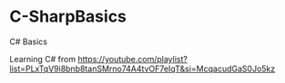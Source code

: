 # C-SharpBasics
C# Basics

Learning C# from https://youtube.com/playlist?list=PLxTqV9i8bnb8tanSMrno74A4tvOF7eIqT&si=McqacudGaS0Jo5kz
